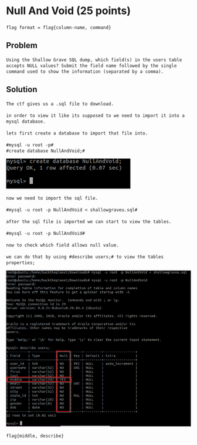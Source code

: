 # Null And Void (25 points)

`flag format = flag{column-name, command}`

## Problem
```
Using the Shallow Grave SQL dump, which field(s) in the users table accepts NULL values? Submit the field name followed by the single command used to show the information (separated by a comma).
```

## Solution
```
The ctf gives us a .sql file to download.

in order to view it like its supposed to we need to import it into a mysql database.

lets first create a database to import that file into.

#mysql -u root -p#
#create database NullAndVoid;#
```
![alt text](https://raw.githubusercontent.com/ozzzozo/writeups/main/ctfs/hacktober/sql/NullAndVoid/0.png)
```
now we need to import the sql file.

#mysql -u root -p NullAndVoid < shallowgraveu.sql#

after the sql file is imported we can start to view the tables.

#mysql -u root -p NullAndVoid#

now to check which field allows null value.

we can do that by using #describe users;# to view the tables properties;
```
![alt text](https://raw.githubusercontent.com/ozzzozo/writeups/main/ctfs/hacktober/sql/NullAndVoid/1.png)
```
flag{middle, describe}
```
